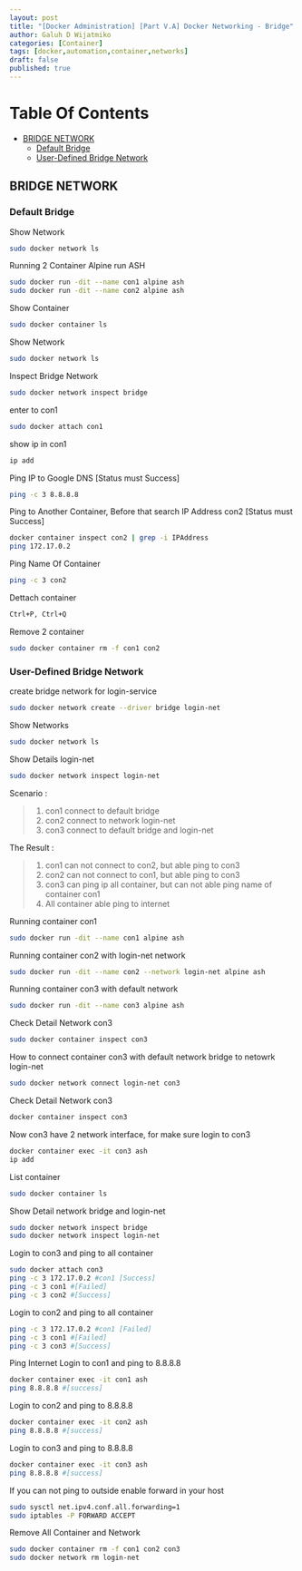 ```yaml
---
layout: post
title: "[Docker Administration] [Part V.A] Docker Networking - Bridge"
author: Galuh D Wijatmiko
categories: [Container]
tags: [docker,automation,container,networks]
draft: false
published: true
---
```


# Table Of Contents
- [BRIDGE NETWORK](#bridge-network)
  * [Default Bridge](#default-bridge)
  * [User-Defined Bridge Network](#user-defined-bridge-network)

## BRIDGE NETWORK

### Default Bridge
Show Network
```bash
sudo docker network ls
```

Running 2 Container Alpine run ASH
```bash
sudo docker run -dit --name con1 alpine ash
sudo docker run -dit --name con2 alpine ash
```

Show Container
```bash
sudo docker container ls
```

Show Network
```bash
sudo docker network ls
```

Inspect Bridge Network
```bash
sudo docker network inspect bridge
```

enter to con1
```bash
sudo docker attach con1
```

show ip in con1
```bash
ip add
```

Ping IP to Google DNS [Status must Success]
```bash
ping -c 3 8.8.8.8
```
Ping to Another Container, Before that search IP Address con2   [Status must Success]

```bash
docker container inspect con2 | grep -i IPAddress
ping 172.17.0.2
```
Ping Name Of Container
```bash
ping -c 3 con2
```

Dettach container
```bash
Ctrl+P, Ctrl+Q
```
Remove 2 container
```bash
sudo docker container rm -f con1 con2
```

### User-Defined Bridge Network 

create bridge network for login-service
```bash
sudo docker network create --driver bridge login-net
```

Show Networks
```bash
sudo docker network ls
```

Show Details login-net
```bash
sudo docker network inspect login-net
```
Scenario :
> 1. con1 connect to default bridge
> 2. con2 connect to network login-net
> 3. con3 connect to default bridge and login-net

The Result :
> 1. con1 can not connect to con2, but able ping to con3
> 2. con2 can not connect to con1, but able ping to con3
> 3. con3 can ping ip all container, but can not able ping name of container con1
> 4. All container able ping to internet


Running container con1
```bash
sudo docker run -dit --name con1 alpine ash
```

Running container con2 with login-net network
```bash
sudo docker run -dit --name con2 --network login-net alpine ash
```

Running container con3 with default network
```bash
sudo docker run -dit --name con3 alpine ash
````
Check Detail Network con3
```bash
sudo docker container inspect con3
```

How to connect container con3 with default network bridge to netowrk login-net
```bash
sudo docker network connect login-net con3
```
Check Detail Network con3
```bash
docker container inspect con3
```
Now con3 have 2 network interface, for make sure login to con3 
```bash
docker container exec -it con3 ash
ip add
```

List container
```bash
sudo docker container ls
```

Show Detail network bridge and login-net
```bash
sudo docker network inspect bridge
sudo docker network inspect login-net
```
Login to con3 and ping to all container
```bash
sudo docker attach con3
ping -c 3 172.17.0.2 #con1 [Success]
ping -c 3 con1 #[Failed]
ping -c 3 con2 #[Success]
```

Login to con2 and ping to all container
```bash
ping -c 3 172.17.0.2 #con1 [Failed]
ping -c 3 con1 #[Failed]
ping -c 3 con3 #[Success]
```

Ping Internet
Login to con1 and ping to 8.8.8.8
```bash
docker container exec -it con1 ash
ping 8.8.8.8 #[success]
```

Login to con2 and ping to 8.8.8.8
```bash
docker container exec -it con2 ash
ping 8.8.8.8 #[success]
```

Login to con3 and ping to 8.8.8.8
```bash
docker container exec -it con3 ash
ping 8.8.8.8 #[success]
```

If you can not ping to outside enable forward in your host
```bash
sudo sysctl net.ipv4.conf.all.forwarding=1
sudo iptables -P FORWARD ACCEPT
```

Remove All Container and Network
```bash
sudo docker container rm -f con1 con2 con3
sudo docker network rm login-net
```
